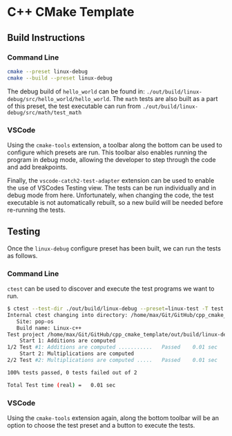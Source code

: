 # C++ CMake Template

## Build Instructions

### Command Line

```bash
cmake --preset linux-debug
cmake --build --preset linux-debug
```

The debug build of `hello_world` can be found in: `./out/build/linux-debug/src/hello_world/hello_world`.
The `math` tests are also built as a part of this preset, the test executable can run from `./out/build/linux-debug/src/math/test_math`

### VSCode

Using the `cmake-tools` extension, a toolbar along the bottom can be used to configure which presets are run.
This toolbar also enables running the program in debug mode, allowing the developer to step through the code and add breakpoints.

Finally, the `vscode-catch2-test-adapter` extension can be used to enable the use of VSCodes Testing view.
The tests can be run individually and in debug mode from here.
Unfortunately, when changing the code, the test executable is not automatically rebuilt, so a new build will be needed before re-running the tests.

## Testing

Once the `linux-debug` configure preset has been built, we can run the tests as follows.

### Command Line

`ctest` can be used to discover and execute the test programs we want to run.

```bash
$ ctest --test-dir ./out/build/linux-debug --preset=linux-test -T test
Internal ctest changing into directory: /home/max/Git/GitHub/cpp_cmake_template/out/build/linux-debug
   Site: pop-os
   Build name: Linux-c++
Test project /home/max/Git/GitHub/cpp_cmake_template/out/build/linux-debug
    Start 1: Additions are computed
1/2 Test #1: Additions are computed ...........   Passed    0.01 sec
    Start 2: Multiplications are computed
2/2 Test #2: Multiplications are computed .....   Passed    0.01 sec

100% tests passed, 0 tests failed out of 2

Total Test time (real) =   0.01 sec
```

### VSCode

Using the `cmake-tools` extension again, along the bottom toolbar will be an option to choose the test preset and a button to execute the tests.

